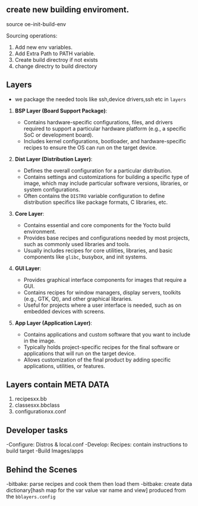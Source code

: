 ## create new building enviroment.
source oe-init-build-env <build directory>

Sourcing operations:
1. Add new env variables.
2. Add Extra Path to PATH variable.
3. Create build directroy if not exists
4. change directry to build directory

## Layers 
- we package the needed tools like ssh,device drivers,ssh etc in `layers` 

1. **BSP Layer (Board Support Package)**:
   - Contains hardware-specific configurations, files, and drivers required to support a particular hardware platform (e.g., a specific SoC or development board).
   - Includes kernel configurations, bootloader, and hardware-specific recipes to ensure the OS can run on the target device.

2. **Dist Layer (Distribution Layer)**:
   - Defines the overall configuration for a particular distribution.
   - Contains settings and customizations for building a specific type of image, which may include particular software versions, libraries, or system configurations.
   - Often contains the `DISTRO` variable configuration to define distribution specifics like package formats, C libraries, etc.

3. **Core Layer**:
   - Contains essential and core components for the Yocto build environment.
   - Provides base recipes and configurations needed by most projects, such as commonly used libraries and tools.
   - Usually includes recipes for core utilities, libraries, and basic components like `glibc`, busybox, and init systems.

4. **GUI Layer**:
   - Provides graphical interface components for images that require a GUI.
   - Contains recipes for window managers, display servers, toolkits (e.g., GTK, Qt), and other graphical libraries.
   - Useful for projects where a user interface is needed, such as on embedded devices with screens.

5. **App Layer (Application Layer)**:
   - Contains applications and custom software that you want to include in the image.
   - Typically holds project-specific recipes for the final software or applications that will run on the target device.
   - Allows customization of the final product by adding specific applications, utilities, or features.

## Layers contain META DATA 
1. recipesxx.bb
2. classesxx.bbclass
3. configurationxx.conf

## Developer tasks 
-Configure: Distros & local.conf
-Develop: Recipes: contain instructions to build target 
-Build Images/apps

## Behind the Scenes 
-bitbake: parse recipes and cook them then load them
-bitbake: create data dictionary[hash map for the var value var name and view] produced from the `bblayers.config`

